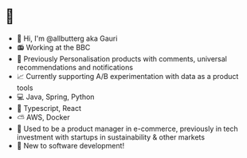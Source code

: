 # :wave:

- :eyes: Hi, I'm @allbutterg aka Gauri
- :radio: Working at the BBC
- :sparkling_heart: Previously Personalisation products with comments, universal recommendations and notifications 
- :chart_with_upwards_trend: Currently supporting A/B experimentation with data as a product tools
- :computer: Java, Spring, Python
- :school_satchel: Typescript, React
- :partly_sunny: AWS, Docker
- :honeybee: Used to be a product manager in e-commerce, previously in tech investment with startups in sustainability & other markets
- :evergreen_tree: New to software development!
